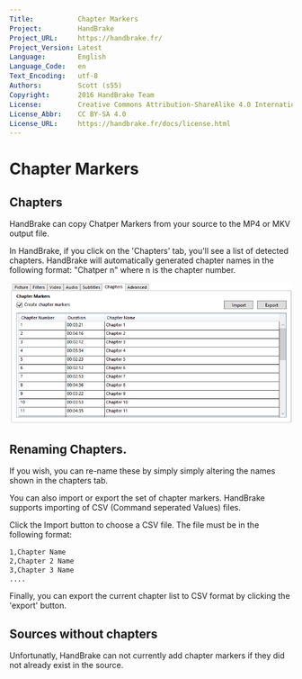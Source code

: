 ```yaml
---
Title:           Chapter Markers
Project:         HandBrake
Project_URL:     https://handbrake.fr/
Project_Version: Latest
Language:        English
Language_Code:   en
Text_Encoding:   utf-8
Authors:         Scott (s55)
Copyright:       2016 HandBrake Team
License:         Creative Commons Attribution-ShareAlike 4.0 International
License_Abbr:    CC BY-SA 4.0
License_URL:     https://handbrake.fr/docs/license.html
---
```


Chapter Markers
=============================

## Chapters

HandBrake can copy Chatper Markers from your source to the MP4 or MKV output file.

In HandBrake, if you click on the 'Chapters' tab, you'll see a list of detected chapters. HandBrake will automatically generated chapter names in the following format:  "Chatper n" where n is the chapter number.

![Chapters Tab](../images/windows/chapters.png "Chapters Tab")

## Renaming Chapters.

If you wish, you can re-name these by simply simply altering the names shown in the chapters tab.

You can also import or export the set of chapter markers.  HandBrake supports importing of CSV (Command seperated Values) files.

Click the Import button to choose a CSV file. The file must be in the following format:


```
1,Chapter Name
2,Chapter 2 Name
3,Chapter 3 Name
....
```

Finally, you can export the current chapter list to CSV format by clicking the 'export' button.

## Sources without chapters

Unfortunatly, HandBrake can not currently add chapter markers if they did not already exist in the source.
